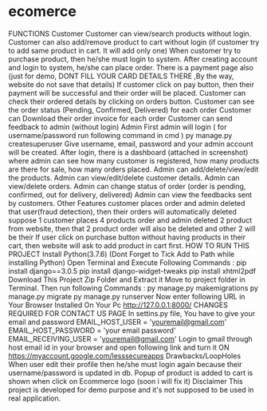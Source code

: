 # ecomerce
FUNCTIONS Customer Customer can view/search products without login. Customer can also add/remove product to cart without login (if customer try to add same product in cart. It will add only one) When customer try to purchase product, then he/she must login to system. After creating account and login to system, he/she can place order. There is a payment page also (just for demo, DONT FILL YOUR CARD DETAILS THERE ,By the way, website do not save that details) If customer click on pay button, then their payment will be successful and their order will be placed. Customer can check their ordered details by clicking on orders button. Customer can see the order status (Pending, Confirmed, Delivered) for each order Customer can Download their order invoice for each order Customer can send feedback to admin (without login) Admin First admin will login ( for username/password run following command in cmd ) py manage.py createsuperuser Give username, email, password and your admin account will be created. After login, there is a dashboard (attached in screenshot) where admin can see how many customer is registered, how many products are there for sale, how many orders placed. Admin can add/delete/view/edit the products. Admin can view/edit/delete customer details. Admin can view/delete orders. Admin can change status of order (order is pending, confirmed, out for delivery, delivered) Admin can view the feedbacks sent by customers. Other Features customer places order and admin deleted that user(fraud detection), then their orders will automatically deleted  suppose 1 customer places 4 products order and admin deleted 2 product from website, then that 2 product order will also be deleted and other 2 will be their  If user click on purchase button without having products in their cart, then website will ask to add product in cart first.  HOW TO RUN THIS PROJECT Install Python(3.7.6) (Dont Forget to Tick Add to Path while installing Python) Open Terminal and Execute Following Commands : pip install django==3.0.5 pip install django-widget-tweaks pip install xhtml2pdf  Download This Project Zip Folder and Extract it Move to project folder in Terminal. Then run following Commands : py manage.py makemigrations py manage.py migrate py manage.py runserver Now enter following URL in Your Browser Installed On Your Pc http://127.0.0.1:8000/ CHANGES REQUIRED FOR CONTACT US PAGE In settins.py file, You have to give your email and password EMAIL_HOST_USER = 'youremail@gmail.com' EMAIL_HOST_PASSWORD = 'your email password' EMAIL_RECEIVING_USER = 'youremail@gmail.com' Login to gmail through host email id in your browser and open following link and turn it ON https://myaccount.google.com/lesssecureapps Drawbacks/LoopHoles When user edit their profile then he/she must login again because their username/password is updated in db. Popup of product is added to cart is shown when click on Ecommerce logo (soon i will fix it) Disclaimer This project is developed for demo purpose and it's not supposed to be used in real application.
